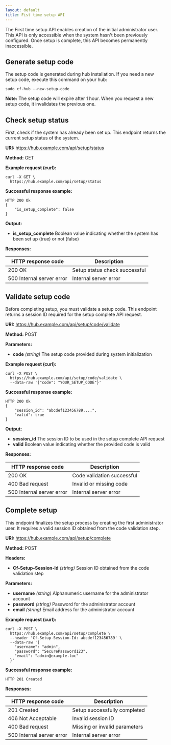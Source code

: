 ```yaml
---
layout: default
title: Fist time setup API
---
```


The First time setup API enables creation of the initial administrator user.
This API is only accessible when the system hasn't been previously configured.
Once setup is complete, this API becomes permanently inaccessible.

## Generate setup code

The setup code is generated during hub installation.
If you need a new setup code, execute this command on your hub:

```console
sudo cf-hub --new-setup-code
```

**Note:** The setup code will expire after 1 hour.
When you request a new setup code, it invalidates the previous one.

## Check setup status

First, check if the system has already been set up.
This endpoint returns the current setup status of the system.

**URI:** https://hub.example.com/api/setup/status

**Method:** GET

**Example request (curl):**

```console
curl -X GET \
  https://hub.example.com/api/setup/status
```

**Successful response example:**

```
HTTP 200 Ok
{
    "is_setup_complete": false
}
```

**Output:**

* **is_setup_complete**
  Boolean value indicating whether the system has been set up (true) or not (false)

**Responses:**

| HTTP response code        | Description                   |
|---------------------------|-------------------------------|
| 200 OK                    | Setup status check successful |
| 500 Internal server error | Internal server error         |

## Validate setup code

Before completing setup, you must validate a setup code.
This endpoint returns a session ID required for the setup complete API request.

**URI:** https://hub.example.com/api/setup/code/validate

**Method:** POST

**Parameters:**

* **code** *(string)*
  The setup code provided during system initialization

**Example request (curl):**

```console
curl -X POST \
  https://hub.example.com/api/setup/code/validate \
  --data-raw '{"code": "YOUR_SETUP_CODE"}'
```

**Successful response example:**

```
HTTP 200 Ok
{
    "session_id": "abcdef123456789....",
    "valid": true
}
```

**Output:**

* **session_id**
  The session ID to be used in the setup complete API request
* **valid**
  Boolean value indicating whether the provided code is valid

**Responses:**

| HTTP response code        | Description                   |
|---------------------------|-------------------------------|
| 200 OK                    | Code validation successful    |
| 400 Bad request           | Invalid or missing code       |
| 500 Internal server error | Internal server error         |

## Complete setup

This endpoint finalizes the setup process by creating the first administrator user.
It requires a valid session ID obtained from the code validation step.

**URI:** https://hub.example.com/api/setup/complete

**Method:** POST

**Headers:**

* **Cf-Setup-Session-Id** *(string)*
  Session ID obtained from the code validation step

**Parameters:**

* **username** *(string)*
  Alphanumeric username for the administrator account
* **password** *(string)*
  Password for the administrator account
* **email** *(string)*
  Email address for the administrator account

**Example request (curl):**

```console
curl -X POST \
  https://hub.example.com/api/setup/complete \
  --header 'Cf-Setup-Session-Id: abcdef123456789' \
  --data-raw '{
    "username": "admin",
    "password": "SecurePassword123",
    "email": "admin@example.loc"
  }'
```

**Successful response example:**

```
HTTP 201 Created
```

**Responses:**

| HTTP response code        | Description                                       |
|---------------------------|---------------------------------------------------|
| 201 Created               | Setup successfully completed                      |
| 406 Not Acceptable        | Invalid session ID                                |
| 400 Bad request           | Missing or invalid parameters                     |
| 500 Internal server error | Internal server error                             |

